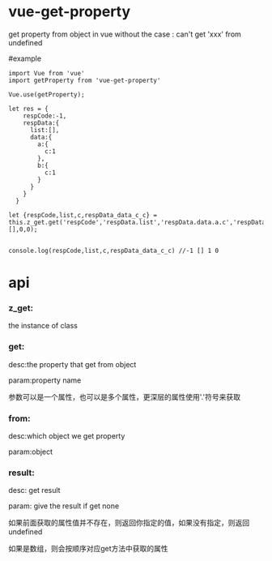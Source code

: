 # vue-get-property
get property from object in vue without the case : can't get 'xxx' from undefined

#example
    
    import Vue from 'vue'
    import getProperty from 'vue-get-property'

    Vue.use(getProperty);
    
    let res = {
        respCode:-1,
        respData:{
          list:[],
          data:{
            a:{
              c:1
            },
            b:{
              c:1  
            }
          }
        }
      }
      
    let {respCode,list,c,respData_data_c_c} = this.z_get.get('respCode','respData.list','respData.data.a.c','respData.data.c.c').from(res).result(-1,[],0,0);
    
    
    console.log(respCode,list,c,respData_data_c_c) //-1 [] 1 0

# api
### z_get:
the instance of class

### get:
desc:the property that get from object

param:property name

参数可以是一个属性，也可以是多个属性，更深层的属性使用'.'符号来获取
### from:
desc:which object we get property

param:object

### result:
desc: get result 

param: give the result if get none

如果前面获取的属性值并不存在，则返回你指定的值，如果没有指定，则返回undefined

如果是数组，则会按顺序对应get方法中获取的属性